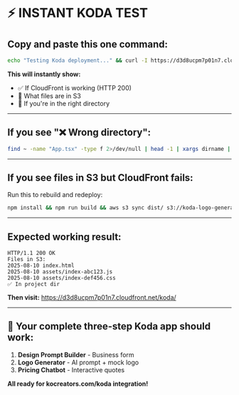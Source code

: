 # ⚡ INSTANT KODA TEST

## **Copy and paste this one command:**

```bash
echo "Testing Koda deployment..." && curl -I https://d3d8ucpm7p01n7.cloudfront.net/koda/ 2>/dev/null | head -1 && echo "Files in S3:" && aws s3 ls s3://koda-logo-generator-jordanbremond-2025/koda/ && echo "Project status:" && [ -f App.tsx ] && echo "✅ In project dir" || echo "❌ Wrong directory"
```

**This will instantly show:**
- ✅ If CloudFront is working (HTTP 200)
- 📁 What files are in S3
- 📍 If you're in the right directory

---

## **If you see "❌ Wrong directory":**

```bash
find ~ -name "App.tsx" -type f 2>/dev/null | head -1 | xargs dirname | xargs cd && pwd
```

---

## **If you see files in S3 but CloudFront fails:**

Run this to rebuild and redeploy:
```bash
npm install && npm run build && aws s3 sync dist/ s3://koda-logo-generator-jordanbremond-2025/koda/ --delete
```

---

## **Expected working result:**

```
HTTP/1.1 200 OK
Files in S3:
2025-08-10 index.html
2025-08-10 assets/index-abc123.js
2025-08-10 assets/index-def456.css
✅ In project dir
```

**Then visit:** https://d3d8ucpm7p01n7.cloudfront.net/koda/

---

## **🎯 Your complete three-step Koda app should work:**
1. **Design Prompt Builder** - Business form
2. **Logo Generator** - AI prompt + mock logo  
3. **Pricing Chatbot** - Interactive quotes

**All ready for kocreators.com/koda integration!**